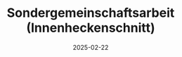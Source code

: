 ---
draft: false
title: "Sondergemeinschaftsarbeit (Innenheckenschnitt)"
date: "2025-02-22"
description: "Pflichttermin für alle Mitglieder. Innenheckenschnitt von 9:00 bis 12:00 Uhr. Bitte Gartengeräte und Arbeitskleidung mitbringen."
---